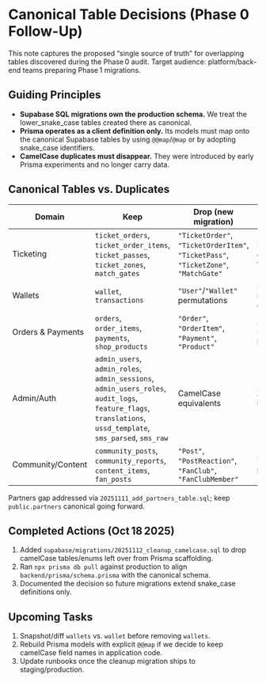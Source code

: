 # Canonical Table Decisions (Phase 0 Follow-Up)

This note captures the proposed “single source of truth” for overlapping tables discovered during the Phase 0 audit. Target audience: platform/back-end teams preparing Phase 1 migrations.

## Guiding Principles

- **Supabase SQL migrations own the production schema.** We treat the lower_snake_case tables created there as canonical.
- **Prisma operates as a client definition only.** Its models must map onto the canonical Supabase tables by using `@@map`/`@map` or by adopting snake_case identifiers.
- **CamelCase duplicates must disappear.** They were introduced by early Prisma experiments and no longer carry data.

## Canonical Tables vs. Duplicates

| Domain | Keep | Drop (new migration) | Notes |
| --- | --- | --- | --- |
| Ticketing | `ticket_orders`, `ticket_order_items`, `ticket_passes`, `ticket_zones`, `match_gates` | `"TicketOrder"`, `"TicketOrderItem"`, `"TicketPass"`, `"TicketZone"`, `"MatchGate"` | RLS, policies, and admin views already target snake_case tables. |
| Wallets | `wallet`, `transactions` | `"User"`/`"Wallet"` permutations | Legacy plural tables (`wallets`) remain for audit; drop once data confirmed empty. |
| Orders & Payments | `orders`, `order_items`, `payments`, `shop_products` | `"Order"`, `"OrderItem"`, `"Payment"`, `"Product"` | Supabase SQL enforces snake_case FKs; camel versions had no data. |
| Admin/Auth | `admin_users`, `admin_roles`, `admin_sessions`, `admin_users_roles`, `audit_logs`, `feature_flags`, `translations`, `ussd_template`, `sms_parsed`, `sms_raw` | CamelCase equivalents | `20251112_cleanup_camelcase.sql` removes the duplicates. |
| Community/Content | `community_posts`, `community_reports`, `content_items`, `fan_posts` | `"Post"`, `"PostReaction"`, `"FanClub"`, `"FanClubMember"` | Preserve snake_case views powering dashboards. |

Partners gap addressed via `20251111_add_partners_table.sql`; keep `public.partners` canonical going forward.

## Completed Actions (Oct 18 2025)

1. Added `supabase/migrations/20251112_cleanup_camelcase.sql` to drop camelCase tables/enums left over from Prisma scaffolding.
2. Ran `npx prisma db pull` against production to align `backend/prisma/schema.prisma` with the canonical schema.
3. Documented the decision so future migrations extend snake_case definitions only.

## Upcoming Tasks

1. Snapshot/diff `wallets` vs. `wallet` before removing `wallets`.
2. Rebuild Prisma models with explicit `@@map` if we decide to keep camelCase field names in application code.
3. Update runbooks once the cleanup migration ships to staging/production.
